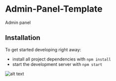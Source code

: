 # Admin-Panel-Template
Admin panel

## Installation

To get started developing right away:

- install all project dependencies with `npm install`
- start the development server with `npm start`

![alt text](https://images.pexels.com/photos/9995076/pexels-photo-9995076.png?auto=compress&cs=tinysrgb&w=1260&h=750&dpr=2)
